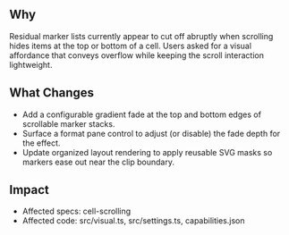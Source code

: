 ## Why
Residual marker lists currently appear to cut off abruptly when scrolling hides items at the top or bottom of a cell. Users asked for a visual affordance that conveys overflow while keeping the scroll interaction lightweight.

## What Changes
- Add a configurable gradient fade at the top and bottom edges of scrollable marker stacks.
- Surface a format pane control to adjust (or disable) the fade depth for the effect.
- Update organized layout rendering to apply reusable SVG masks so markers ease out near the clip boundary.

## Impact
- Affected specs: cell-scrolling
- Affected code: src/visual.ts, src/settings.ts, capabilities.json
